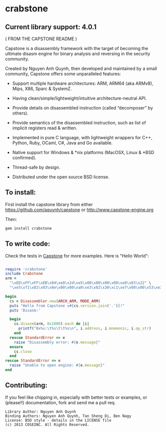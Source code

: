 crabstone
====

Current library support: 4.0.1
----

( FROM THE CAPSTONE README )

Capstone is a disassembly framework with the target of becoming the ultimate
disasm engine for binary analysis and reversing in the security community.

Created by Nguyen Anh Quynh, then developed and maintained by a small community,
Capstone offers some unparalleled features:

- Support multiple hardware architectures: ARM, ARM64 (aka ARMv8), Mips, X86, Sparc & SystemZ.

- Having clean/simple/lightweight/intuitive architecture-neutral API.

- Provide details on disassembled instruction (called “decomposer” by others).

- Provide semantics of the disassembled instruction, such as list of implicit
     registers read & written.

- Implemented in pure C language, with lightweight wrappers for C++, Python,
     Ruby, OCaml, C#, Java and Go available.

- Native support for Windows & *nix platforms (MacOSX, Linux & *BSD confirmed).

- Thread-safe by design.

- Distributed under the open source BSD license.

To install:
----

First install the capstone library from either https://github.com/aquynh/capstone
or http://www.capstone-engine.org

Then:

```bash
gem install crabstone
```

To write code:
----

Check the tests in [Capstone](https://github.com/aquynh/capstone) for more examples. Here is "Hello World":
```ruby

require 'crabstone'
include Crabstone
arm =
  "\xED\xFF\xFF\xEB\x04\xe0\x2d\xe5\x00\x00\x00\x00\xe0\x83\x22" \
  "\xe5\xf1\x02\x03\x0e\x00\x00\xa0\xe3\x02\x30\xc1\xe7\x00\x00\x53\xe3"

begin
  cs = Disassembler.new(ARCH_ARM, MODE_ARM)
  puts "Hello from Capstone v#{cs.version.join('.')}!"
  puts 'Disasm:'

  begin
    cs.disasm(arm, 0x1000).each do |i|
      printf("0x%x:\t%s\t\t%s\n", i.address, i.mnemonic, i.op_str)
    end
  rescue StandardError => e
    raise "Disassembly error: #{e.message}"
  ensure
    cs.close
  end
rescue StandardError => e
  raise "Unable to open engine: #{e.message}"
end
```

Contributing:
----

If you feel like chipping in, especially with better tests or examples, or (please!!) documentation, fork and send me a pull req.


	Library Author: Nguyen Anh Quynh
	Binding Authors: Nguyen Anh Quynh, Tan Sheng Di, Ben Nagy
	License: BSD style - details in the LICENSE file
	(c) 2013 COSEINC. All Rights Reserved.

